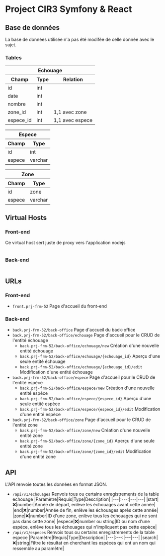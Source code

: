 # Project CIR3 Symfony & React

## Base de données
La base de données utilisée n'a pas été modifée de celle donnée avec le sujet.

### Tables
<table>
  <thead>
    <tr>
        <th colspan="3">Echouage</th>
    </tr>
    <tr>
        <th>Champ</th>
        <th>Type</th>
        <th>Relation</th>
    </tr>
  </thead>
  <tbody>
    <tr>
        <td>id</td>
        <td>int</td>
        <td> </td>
    </tr>
    <tr>
        <td>date</td>
        <td>int</td>
        <td> </td>
    </tr>
    <tr>
        <td>nombre</td>
        <td>int</td>
        <td> </td>
    </tr>
    <tr>
        <td>zone_id</td>
        <td>int</td>
        <td>1,1 avec zone</td>
    </tr>
    <tr>
        <td>espece_id</td>
        <td>int</td>
        <td>1,1 avec espece</td>
    </tr>
  </tbody>
</table>

<table>
  <thead>
    <tr>
        <th colspan="3">Espece</th>
    </tr>
    <tr>
        <th>Champ</th>
        <th>Type</th>
    </tr>
  </thead>
  <tbody>
    <tr>
        <td>id</td>
        <td>int</td>
    </tr>
    <tr>
        <td>espece</td>
        <td>varchar</td>
    </tr>
  </tbody>
</table>

<table>
  <thead>
    <tr>
        <th colspan="3">Zone</th>
    </tr>
    <tr>
        <th>Champ</th>
        <th>Type</th>
    </tr>
  </thead>
  <tbody>
    <tr>
        <td>id</td>
        <td>zone</td>
    </tr>
    <tr>
        <td>espece</td>
        <td>varchar</td>
    </tr>
  </tbody>
</table>

## Virtual Hosts
### Front-end
Ce virtual  host sert juste de proxy vers l'application nodejs
```apache

```
### Back-end
```apache

```
## URLs

### Front-end
* `front.prj-frm-52` Page d'accueil du front-end

### Back-end
* `back.prj-frm-52/back-office` Page d'accueil du back-office
* `back.prj-frm-52/back-office/echouage` Page d'accueil pour le CRUD de l'entité échouage
    * `back.prj-frm-52/back-office/echouage/new` Création d'une nouvelle entité échouage
    * `back.prj-frm-52/back-office/echouage/{echouage_id}` Aperçu d'une seule entité échouage
    * `back.prj-frm-52/back-office/echouage/{echouage_id}/edit` Modification d'une entité échouage
* `back.prj-frm-52/back-office/espece` Page d'accueil pour le CRUD de l'entité espèce
    * `back.prj-frm-52/back-office/espece/new` Création d'une nouvelle entité espèce
    * `back.prj-frm-52/back-office/espece/{espece_id}` Aperçu d'une seule entité espèce
    * `back.prj-frm-52/back-office/espece/{espece_id}/edit` Modification d'une entité espèce
* `back.prj-frm-52/back-office/zone` Page d'accueil pour le CRUD de l'entité zone
    * `back.prj-frm-52/back-office/zone/new` Création d'une nouvelle entité zone
    * `back.prj-frm-52/back-office/zone/{zone_id}` Aperçu d'une seule entité zone
    * `back.prj-frm-52/back-office/zone/{zone_id}/edit` Modification d'une entité zone

## API

L'API renvoie toutes les données en format JSON.

* `/api/v1/echouages` Renvois tous ou certains enregistrements de la table echouage
  |Paramètre|Requis|Type|Description|
  |---|:---:|---|---|
  |start|❌|number|Année de départ, enlève les échouages avant cette année|
  |end|❌|number|Année de fin, enlève les échouages après cette année|
  |zone|❌|number|ID d'une zone, enlève tous les échouages qui ne sont pas dans cette zone|
  |espece|❌|number ou string|ID ou nom d'une espèce, enlève tous les échouages qui n'impliquent pas cette espèce|
* `/api/v1/especes` Renvois tous ou certains enregistrements de la table espece
  |Paramètre|Requis|Type|Description|
  |---|:---:|---|---|
  |search|❌|string|Filtre le résultat en cherchant les espèces qui ont un nom qui ressemble au paramètre|
